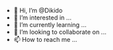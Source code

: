 - 👋 Hi, I’m @Dikido
- 👀 I’m interested in ...
- 🌱 I’m currently learning ...
- 💞️ I’m looking to collaborate on ...
- 📫 How to reach me ...

<!---
Dikido/Dikido is a ✨ special ✨ repository because its `README.md` (this file) appears on your GitHub profile.
You can click the Preview link to take a look at your changes.
--->
